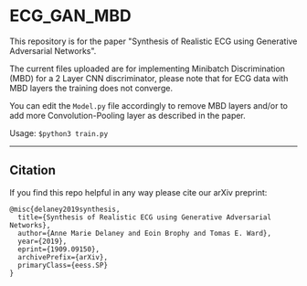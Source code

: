 # ECG_GAN_MBD
This repository is for the paper "Synthesis of Realistic ECG using Generative Adversarial Networks". 

The current files uploaded are for implementing Minibatch Discrimination (MBD) for a 2 Layer CNN discriminator, please note that for ECG data with MBD layers the training does not converge.

You can edit the ```Model.py``` file accordingly to remove MBD layers and/or to add more Convolution-Pooling layer as described in the paper.

Usage:
```$python3 train.py```

------
## Citation

If you find this repo helpful in any way please cite our arXiv preprint:


    @misc{delaney2019synthesis,
      title={Synthesis of Realistic ECG using Generative Adversarial Networks},  
      author={Anne Marie Delaney and Eoin Brophy and Tomas E. Ward},
      year={2019},
      eprint={1909.09150},
      archivePrefix={arXiv},
      primaryClass={eess.SP}
    }
